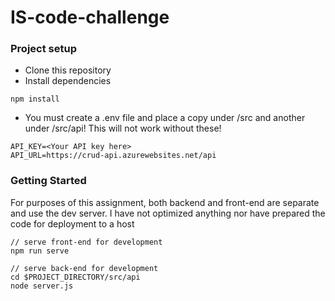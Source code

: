 # IS-code-challenge

### Project setup
* Clone this repository
* Install dependencies
```
npm install
```
* You must create a .env file and place a copy under /src and another under /src/api! This will not work without these!
```
API_KEY=<Your API key here>
API_URL=https://crud-api.azurewebsites.net/api
```
### Getting Started
For purposes of this assignment, both backend and front-end are separate and use the dev
server. I have not optimized anything nor have prepared the code for deployment to a host
```
// serve front-end for development
npm run serve
```

```
// serve back-end for development
cd $PROJECT_DIRECTORY/src/api
node server.js
```
